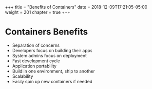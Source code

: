 +++
title = "Benefits of Containers"
date = 2018-12-09T17:21:05-05:00
weight = 201
chapter = true
+++

# Containers Benefits

* Separation of concerns
* Developers focus on building their apps 
* System admins focus on deployment
* Fast development cycle
* Application portability
* Build in one environment, ship to another
* Scalability
* Easily spin up new containers if needed
